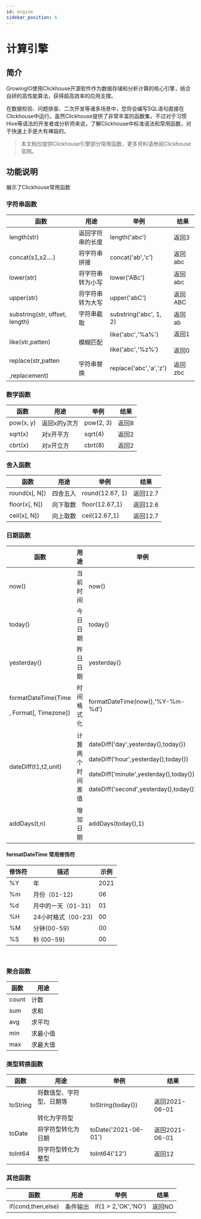 ```yaml
---
id: engine
sidebar_position: 6
---
```


# 计算引擎

## 简介[](#jian-jie)

GrowingIO使用Clickhouse开源软件作为数据存储和分析计算的核心引擎，结合自研的高性能算法，获得超高效率的应用支撑。

在数据校验、问题排查、二次开发等诸多场景中，您将会编写SQL语句直接在Clickhouse中运行。虽然Clickhouse提供了非常丰富的函数集，不过对于习惯Hive等语法的开发者或分析师来说，了解Clickhouse中标准语法和常用函数，对于快速上手是大有裨益的。

> 本文档仅提供Clickhouse引擎部分常用函数，更多资料请参阅Clickhouse官网。

## 功能说明[](#gong-neng-shuo-ming)

展示了Clickhouse常用函数

### 字符串函数[](#zi-fu-chuan-han-shu)

| 函数  | 用途  | 举例  | 结果  |
| --- | --- | --- | --- |
| length(str) | 返回字符串的长度 | length('abc') | 返回3 |
| concat(s1,s2....) | 将字符串拼接 | concat('ab','c') | 返回abc |
| lower(str) | 将字符串转为小写 | lower('ABc') | 返回abc |
| upper(str) | 将字符串转为大写 | upper('abC') | 返回ABC |
| substring(str, offset, length) | 字符串截取 | substring('abc', 1, 2) | 返回ab |
| like(str,patten) | 模糊匹配 | like('abc','%a%')<br></br>like('abc','%z%') | 返回1<br></br>返回0 |
| replace(str,patten<br></br>,replacement) | 字符串替换 | replace('abc','a','z') | 返回zbc |

### 数学函数[](#shu-xue-han-shu)

| 函数  | 用途  | 举例  | 结果  |
| --- | --- | --- | --- |
| pow(x, y) | 返回x的y次方 | pow(2, 3) | 返回8 |
| sqrt(x) | 对x开平方 | sqrt(4) | 返回2 |
| cbrt(x) | 对x开立方 | cbrt(8) | 返回2 |

### 舍入函数[](#she-ru-han-shu)

| 函数  | 用途  | 举例  | 结果  |
| --- | --- | --- | --- |
| round(x\[, N\]) | 四舍五入 | round(12.67, 1) | 返回12.7 |
| floor(x\[, N\]) | 向下取数 | floor(12.67,1) | 返回12.6 |
| ceil(x\[, N\]) | 向上取数 | ceil(12.67,1) | 返回12.7 |

### 日期函数[](#ri-qi-han-shu)

| 函数  | 用途  | 举例  | 结果  |
| --- | --- | --- | --- |
| now() | 当前时间 | now() | 返回2021-06-01 00:00:00 |
| today() | 今日日期 | today() | 返回2021-06-01 |
| yesterday() | 昨日日期 | yesterday() | 返回2021-05-31 |
| formatDateTime(Time<br></br>, Format\[, Timezone\]) | 时间格式化 | formatDateTime(now(),'%Y-%m-%d') | 返回2021-06-01 |
| dateDiff(t1,t2,unit) | 计算两个时间差值 | dateDiff('day',yesterday(),today())<br></br>dateDiff('hour',yesterday(),today())<br></br>dateDiff('minute',yesterday(),today())<br></br>dateDiff('second',yesterday(),today()) | 返回1<br></br>返回24<br></br>返回1440<br></br>返回86400 |
| addDays(t,n) | 增加日期 | addDays(today(),1) | 返回2021-06-02 |

#### formatDateTime 常用修饰符

| 修饰符 | 描述  | 示例  |
| --- | --- | --- |
| %Y  | 年   | 2021 |
| %m  | 月份（01-12) | 06  |
| %d  | 月中的一天（01-31) | 01  |
| %H  | 24小时格式（00-23) | 00  |
| %M  | 分钟(00-59) | 00  |
| %S  | 秒 (00-59) | 00  |

​​

### 聚合函数[](#ju-he-han-shu)

| 函数  | 用途  |
| --- | --- |
| count | 计数  |
| sum | 求和  |
| avg | 求平均 |
| min | 求最小值 |
| max | 求最大值 |

### 类型转换函数[](#lei-xing-zhuan-huan-han-shu)

| 函数  | 用途  | 举例  | 结果  |
| --- | --- | --- | --- |
| toString | 将数值型、字符型、日期等<br></br>转化为字符型 | toString(today()) | 返回2021-06-01 |
| toDate | 将字符型转化为日期 | toDate('2021-06-01') | 返回2021-06-01 |
| toInt64 | 将字符型转化为整型 | toInt64('12') | 返回12 |

### 其他函数[](#qi-ta-han-shu)

| 函数  | 用途  | 举例  | 结果  |
| --- | --- | --- | --- |
| if(cond,then,else) | 条件输出 | if(1 > 2,'OK','NO') | 返回NO |
